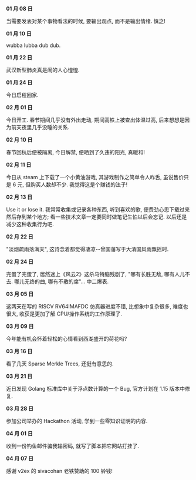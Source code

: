 **01 月 08 日**

当需要发表对某个事物看法的时候, 要输出观点, 而不是输出情绪. 慎之!

**01 月 10 日**

wubba lubba dub dub.

**01 月 22 日**

武汉新型肺炎真是闹的人心惶惶.

**01 月 24 日**

今日启程回家.

**02 月 01 日**

今日开工. 春节期间几乎没有外出走动, 期间高铁上被查出体温过高, 后来想想是因为前天夜里几乎没睡的关系.

**02 月 10 日**

春节回杭后便被隔离, 今日解禁, 便晒到了久违的阳光, 真暖和!

**02 月 11 日**

今日从 steam 上下载了一个小黄油游戏, 其游戏制作之简单令人咋舌, 虽说售价只是 6 元, 但购买人数却不少. 我觉得这是个赚钱的法子!

**02 月 13 日**

Use it or lose it. 我常常收集或记录各种东西, 听到喜欢的歌, 便费劲心思下载过来然后存到某个地方; 看一些技术文章一定要同时做笔记生怕以后会忘记. 以后还是减少这种收集行为吧.

**02 月 22 日**

"淡烟疏雨落满天", 这诗念着都觉得凄凉--曾国藩写于大清国风雨飘摇时.

**02 月 24 日**

完蛋了完蛋了, 居然迷上《风云2》这杀马特脑残剧了, "哪有长胜无敌, 哪有人儿不去. 哪儿无终的曲, 哪有不散的席"... 中二爆表.

**03 月 05 日**

这两天在写的 RISCV RV64IMAFDC 仿真器进度不错, 比想象中复杂很多, 难度也很大, 收获是更加了解 CPU/操作系统的工作原理了.

**03 月 09 日**

今年能有机会怀着轻松的心情看到西湖盛开的荷花吗?

**03 月 16 日**

看了几天 Sparse Merkle Trees, 还挺有意思的.

**03 月 21 日**

近日发现 Golang 标准库中关于浮点数计算的一个 Bug, 官方计划在 1.15 版本中修复.

**03 月 28 日**

参加公司举办的 Hackathon 活动, 学到一些零知识证明的内容.

**04 月 01 日**

收到一份钓鱼邮件骗我输密码, 就写了脚本把它网站打挂了.

**04 月 07 日**

感谢 v2ex 的 sivacohan 老铁赞助的 100 铃钱!
